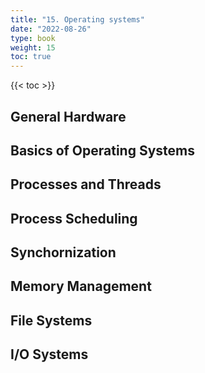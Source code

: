 ```yaml
---
title: "15. Operating systems"
date: "2022-08-26"
type: book
weight: 15
toc: true
---
```


{{< toc >}}

## General Hardware

## Basics of Operating Systems

## Processes and Threads

## Process Scheduling

## Synchornization

## Memory Management

## File Systems

## I/O Systems
